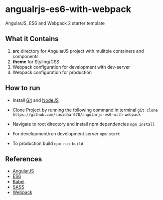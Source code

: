 # angualrjs-es6-with-webpack

AngularJS, ES6 and Webpack 2 starter template

## What it Contains

1. **src** directory for AngularJS project with mulitple containers and components
2. **theme** for Styling/CSS
3. Webpack configuration for development with dev-server
4. Webpack configuration for production

## How to run

- Install [Git](https://git-scm.com/) and [NodeJS](https://nodejs.org) </a>

- Clone Project by running the following command in terminal
  `git clone https://github.com/sasidhar678/angularjs-es6-with-webpack`

- Navigate to root directory and install npm dependencies
  `npm install`

- For development/run development server
  `npm start`
- To production build
  `npm run build`

## References

- [AngularJS](https://angularjs.org/)
- [ES6](https://es6.io/)
- [Babel](https://babeljs.io/)
- [SASS](https://sass-lang.com/)
- [Webpack](https://webpack.js.org/)
